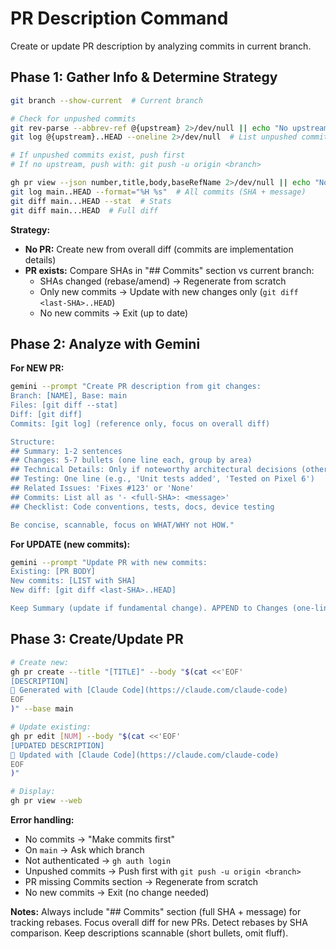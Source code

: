 # PR Description Command

Create or update PR description by analyzing commits in current branch.

## Phase 1: Gather Info & Determine Strategy

```bash
git branch --show-current  # Current branch

# Check for unpushed commits
git rev-parse --abbrev-ref @{upstream} 2>/dev/null || echo "No upstream"
git log @{upstream}..HEAD --oneline 2>/dev/null  # List unpushed commits

# If unpushed commits exist, push first
# If no upstream, push with: git push -u origin <branch>

gh pr view --json number,title,body,baseRefName 2>/dev/null || echo "No PR"  # Check if PR exists
git log main..HEAD --format="%H %s"  # All commits (SHA + message)
git diff main...HEAD --stat  # Stats
git diff main...HEAD  # Full diff
```

**Strategy:**
- **No PR:** Create new from overall diff (commits are implementation details)
- **PR exists:** Compare SHAs in "## Commits" section vs current branch:
  - SHAs changed (rebase/amend) → Regenerate from scratch
  - Only new commits → Update with new changes only (`git diff <last-SHA>..HEAD`)
  - No new commits → Exit (up to date)

## Phase 2: Analyze with Gemini

**For NEW PR:**
```bash
gemini --prompt "Create PR description from git changes:
Branch: [NAME], Base: main
Files: [git diff --stat]
Diff: [git diff]
Commits: [git log] (reference only, focus on overall diff)

Structure:
## Summary: 1-2 sentences
## Changes: 5-7 bullets (one line each, group by area)
## Technical Details: Only if noteworthy architectural decisions (otherwise OMIT)
## Testing: One line (e.g., 'Unit tests added', 'Tested on Pixel 6')
## Related Issues: 'Fixes #123' or 'None'
## Commits: List all as '- <full-SHA>: <message>'
## Checklist: Code conventions, tests, docs, device testing

Be concise, scannable, focus on WHAT/WHY not HOW."
```

**For UPDATE (new commits):**
```bash
gemini --prompt "Update PR with new commits:
Existing: [PR BODY]
New commits: [LIST with SHA]
New diff: [git diff <last-SHA>..HEAD]

Keep Summary (update if fundamental change). APPEND to Changes (one-line bullets). Update Technical Details/Testing if needed. UPDATE Commits section (all commits). Keep Issues/Checklist. Mark new: '**Update:** <brief>'. Stay concise."
```

## Phase 3: Create/Update PR

```bash
# Create new:
gh pr create --title "[TITLE]" --body "$(cat <<'EOF'
[DESCRIPTION]
🤖 Generated with [Claude Code](https://claude.com/claude-code)
EOF
)" --base main

# Update existing:
gh pr edit [NUM] --body "$(cat <<'EOF'
[UPDATED DESCRIPTION]
🤖 Updated with [Claude Code](https://claude.com/claude-code)
EOF
)"

# Display:
gh pr view --web
```

**Error handling:**
- No commits → "Make commits first"
- On `main` → Ask which branch
- Not authenticated → `gh auth login`
- Unpushed commits → Push first with `git push -u origin <branch>`
- PR missing Commits section → Regenerate from scratch
- No new commits → Exit (no change needed)

**Notes:** Always include "## Commits" section (full SHA + message) for tracking rebases. Focus overall diff for new PRs. Detect rebases by SHA comparison. Keep descriptions scannable (short bullets, omit fluff).

